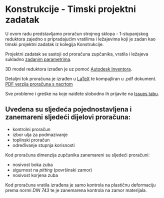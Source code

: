 # Konstrukcije - Timski projektni zadatak
U ovom radu predstavljamo proračun strojnog sklopa - 1-stupanjskog reduktora zajedno s pripradajućim vratilima i ležajevima koji je zadan kao timski projektni zadatak iz kolegija Konstrukcije.

Projektni zadatak se sastoji od proračuna zupčanika, vratila i ležajeva sukladno [zadanim parametrima](https://github.com/KristijanCetina/Konstrukcije-TimskiProjektniZadatak/blob/master/TimskiProjektniZadatak.pdf).

3D model reduktora izrađen je uz pomoć [Autodesk Inventora](https://www.google.com/search?q=Autodesk+Inventor).

Detaljni tok proračuna je izrađen u [LaTeX](http://lmgtfy.com/?q=LaTeX) te kompajliran u .pdf dokument.  
[PDF verzija proračuna s nacrtom](https://github.com/KristijanCetina/Konstrukcije-TimskiProjektniZadatak/blob/master/Projektni%20zadatak_Cetina-Grgin-Mrkic.pdf)

Sve probleme i greške na koje naiđete slobodno ih prijavite na [Issues tabu](https://github.com/KristijanCetina/Konstrukcije-TimskiProjektniZadatak/issues).

## Uvedena su sljedeća pojednostavljena i zanemareni sljedeći dijelovi proračuna:

* kontrolni proračun
* izbor ulja za podmazivanje
* toplinski proračun
* određivanje stupnja korisnosti

Kod proračuna dimenzija zupčanika zanemareni su sljedeći proračuni:
* nosivost boka zuba
* sigurnost na _pitting_ (površinski zamor)
* nosivost korjena zuba

Kod proračuna vratila izrađena je samo kontrola na plastičnu deformaciju prema normi *DIN 743* te je zanemarena kontrola na zamor materijala.
